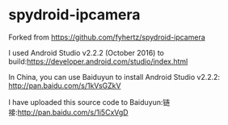 # spydroid-ipcamera
Forked from https://github.com/fyhertz/spydroid-ipcamera

I used Android Studio v2.2.2 (October 2016) to build:https://developer.android.com/studio/index.html

In China, you can use Baiduyun to install Android Studio v2.2.2: http://pan.baidu.com/s/1kVsGZkV

I have uploaded this source code to Baiduyun:链接:http://pan.baidu.com/s/1i5CxVgD
